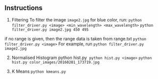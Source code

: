 ## Instructions

1. Filtering
To filter the image `image2.jpg` for blue color, run:
`python filter_driver.py <image> <min_wavelength> <max_wavelength>`
`python filter_driver.py image2.jpg 450 495`


if no range is given, then the range data is taken from range.txt
`python filter_driver.py <image>`
For example, run
`python filter_driver.py image2.jpg `

2. Normalised Histogram
python hist.py <image>
`python hist.py <image>`
`python hist.py color_images/20160201_173719.jpg`

3. K Means
`python kmeans.py`
